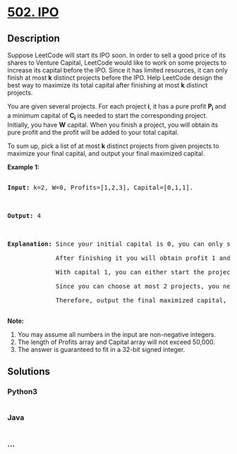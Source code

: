 # [502. IPO](https://leetcode.com/problems/ipo)



## Description

<p>

Suppose LeetCode will start its IPO soon. In order to sell a good price of its shares to Venture Capital, LeetCode would like to work on some projects to increase its capital before the IPO. Since it has limited resources, it can only finish at most <b>k</b> distinct projects before the IPO. Help LeetCode design the best way to maximize its total capital after finishing at most <b>k</b> distinct projects. 

</p>



<p>

You are given several projects. For each project <b>i</b>, it has a pure profit <b>P<sub>i</sub></b> and a minimum capital of <b>C<sub>i</sub></b> is needed to start the corresponding project. Initially, you have <b>W</b> capital. When you finish a project, you will obtain its pure profit and the profit will be added to your total capital.

</p>



<p>

To sum up, pick a list of at most <b>k</b> distinct projects from given projects to maximize your final capital, and output your final maximized capital.

</p>



<p><b>Example 1:</b><br />

<pre>

<b>Input:</b> k=2, W=0, Profits=[1,2,3], Capital=[0,1,1].



<b>Output:</b> 4



<b>Explanation:</b> Since your initial capital is 0, you can only start the project indexed 0.

             After finishing it you will obtain profit 1 and your capital becomes 1.

             With capital 1, you can either start the project indexed 1 or the project indexed 2.

             Since you can choose at most 2 projects, you need to finish the project indexed 2 to get the maximum capital.

             Therefore, output the final maximized capital, which is 0 + 1 + 3 = 4.

</pre>

</p>



<p><b>Note:</b><br>

<ol>

<li>You may assume all numbers in the input are non-negative integers.</li>

<li>The length of Profits array and Capital array will not exceed 50,000.</li>

<li>The answer is guaranteed to fit in a 32-bit signed integer.</li>

</ol>

</p>

## Solutions

<!-- tabs:start -->

### **Python3**

```python

```

### **Java**

```java

```

### **...**

```

```

<!-- tabs:end -->
